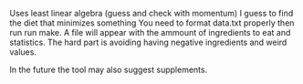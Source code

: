 Uses least linear algebra (guess and check with momentum) I guess to find the diet that minimizes something
You need to format data.txt properly then run run make. A file will appear with the ammount of ingredients to eat and statistics.
The hard part is avoiding having negative ingredients and weird values.

In the future the tool may also suggest supplements.
